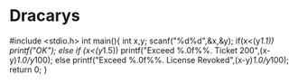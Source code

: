# Dracarys
#include <stdio.h>
int main(){
    int x,y;
    scanf("%d%d",&x,&y);
    if(x<(y*1.1))
    printf("OK");
    else if (x<(y*1.5))
    printf("Exceed %.0f%%. Ticket 200",(x-y)*1.0/y*100);
    else
    printf("Exceed %.0f%%. License Revoked",(x-y)*1.0/y*100);
	return 0;
}
